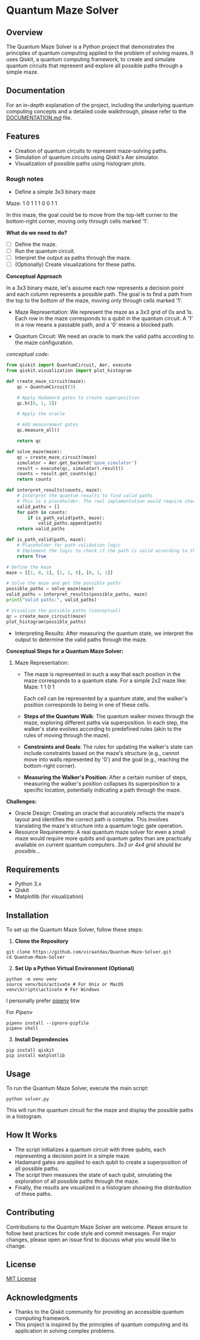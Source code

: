 # Quantum Maze Solver

## Overview

The Quantum Maze Solver is a Python project that demonstrates the principles of quantum computing applied to the problem of solving mazes. It uses Qiskit, a quantum computing framework, to create and simulate quantum circuits that represent and explore all possible paths through a simple maze.

## Documentation

For an in-depth explanation of the project, including the underlying quantum computing concepts and a detailed code walkthrough, please refer to the [DOCUMENTATION.md](DOCUMENTATION.md) file.

## Features

- Creation of quantum circuits to represent maze-solving paths.
- Simulation of quantum circuits using Qiskit's Aer simulator.
- Visualization of possible paths using histogram plots.

### Rough notes

- Define a simple 3x3 binary maze

Maze:
1 0 1
1 1 0
0 1 1

In this maze, the goal could be to move from the top-left corner to the bottom-right corner, moving only through cells marked '1'.

**What do we need to do?**

- [ ] Define the maze.
- [ ] Run the quantum circuit.
- [ ] Interpret the output as paths through the maze.
- [ ] (Optionally) Create visualizations for these paths.

**Conceptual Approach**

In a 3x3 binary maze, let's assume each row represents a decision point and each column represents a possible path. The goal is to find a path from the top to the bottom of the maze, moving only through cells marked '1'.

- Maze Representation: We represent the maze as a 3x3 grid of 0s and 1s. Each row in the maze corresponds to a qubit in the quantum circuit. A '1' in a row means a passable path, and a '0' means a blocked path.

- Quantum Circuit: We need an oracle to mark the valid paths according to the maze configuration.

_conceptual code:_

```python
from qiskit import QuantumCircuit, Aer, execute
from qiskit.visualization import plot_histogram

def create_maze_circuit(maze):
    qc = QuantumCircuit(3)

    # Apply Hadamard gates to create superposition
    qc.h([0, 1, 2])

    # Apply the oracle

    # Add measurement gates
    qc.measure_all()

    return qc

def solve_maze(maze):
    qc = create_maze_circuit(maze)
    simulator = Aer.get_backend('qasm_simulator')
    result = execute(qc, simulator).result()
    counts = result.get_counts(qc)
    return counts

def interpret_results(counts, maze):
    # Interpret the quantum results to find valid paths
    # This is a placeholder. The real implementation would require checking the maze configuration.
    valid_paths = []
    for path in counts:
        if is_path_valid(path, maze):
            valid_paths.append(path)
    return valid_paths

def is_path_valid(path, maze):
    # Placeholder for path validation logic
    # Implement the logic to check if the path is valid according to the maze configuration.
    return True

# Define the maze
maze = [[1, 0, 1], [1, 1, 0], [0, 1, 1]]

# Solve the maze and get the possible paths
possible_paths = solve_maze(maze)
valid_paths = interpret_results(possible_paths, maze)
print("Valid paths:", valid_paths)

# Visualize the possible paths (conceptual)
qc = create_maze_circuit(maze)
plot_histogram(possible_paths)

```

- Interpreting Results: After measuring the quantum state, we interpret the output to determine the valid paths through the maze.

**Conceptual Steps for a Quantum Maze Solver:**

1. Maze Representation:

   - The maze is represented in such a way that each position in the maze corresponds to a quantum state. For a simple 2x2 maze like:
     Maze:
     1 1
     0 1

     Each cell can be represented by a quantum state, and the walker's position corresponds to being in one of these cells.

   - **Steps of the Quantum Walk**: The quantum walker moves through the maze, exploring different paths via superposition. In each step, the walker's state evolves according to predefined rules (akin to the rules of moving through the maze).

   - **Constraints and Goals**: The rules for updating the walker's state can include constraints based on the maze's structure (e.g., cannot move into walls represented by '0') and the goal (e.g., reaching the bottom-right corner).

   - **Measuring the Walker's Position**: After a certain number of steps, measuring the walker's position collapses its superposition to a specific location, potentially indicating a path through the maze.

**Challenges:**

- Oracle Design: Creating an oracle that accurately reflects the maze's layout and identifies the correct path is complex. This involves translating the maze's structure into a quantum logic gate operation.
- Resource Requirements: A real quantum maze solver for even a small maze would require more qubits and quantum gates than are practically available on current quantum computers. _3x3 or 4x4 grid should be possible..._

## Requirements

- Python 3.x
- Qiskit
- Matplotlib (for visualization)

## Installation

To set up the Quantum Maze Solver, follow these steps:

1. **Clone the Repository**

```
git clone https://github.com/viraatdas/Quantum-Maze-Solver.git
cd Quantum-Maze-Solver
```

2. **Set Up a Python Virtual Environment (Optional)**

```
python -m venv venv
source venv/bin/activate # For Unix or MacOS
venv\Scripts\activate # For Windows
```

I personally prefer [pipenv](https://pipenv.pypa.io/en/latest/) btw

For _Pipenv_

```
pipenv install --ignore-pipfile
pipenv shell
```

3. **Install Dependencies**

```
pip install qiskit
pip install matplotlib
```

## Usage

To run the Quantum Maze Solver, execute the main script:

```
python solver.py
```

This will run the quantum circuit for the maze and display the possible paths in a histogram.

## How It Works

- The script initializes a quantum circuit with three qubits, each representing a decision point in a simple maze.
- Hadamard gates are applied to each qubit to create a superposition of all possible paths.
- The script then measures the state of each qubit, simulating the exploration of all possible paths through the maze.
- Finally, the results are visualized in a histogram showing the distribution of these paths.

## Contributing

Contributions to the Quantum Maze Solver are welcome. Please ensure to follow best practices for code style and commit messages. For major changes, please open an issue first to discuss what you would like to change.

## License

[MIT License](LICENSE)

## Acknowledgments

- Thanks to the Qiskit community for providing an accessible quantum computing framework.
- This project is inspired by the principles of quantum computing and its application in solving complex problems.
